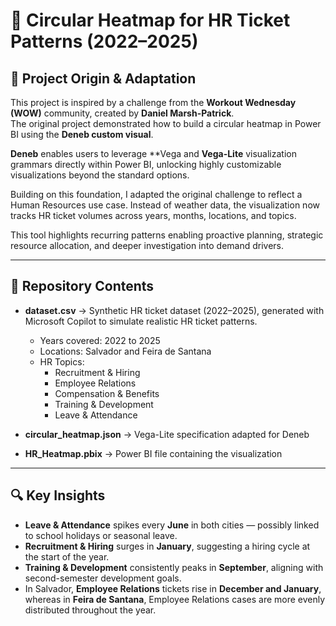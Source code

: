 # 🔄 Circular Heatmap for HR Ticket Patterns (2022–2025)

## 📌 Project Origin & Adaptation
This project is inspired by a challenge from the **Workout Wednesday (WOW)** community, created by **Daniel Marsh-Patrick**.  
The original project demonstrated how to build a circular heatmap in Power BI using the **Deneb custom visual**.  

**Deneb** enables users to leverage **Vega and **Vega-Lite** visualization grammars directly within Power BI, unlocking highly customizable visualizations beyond the standard options.  

Building on this foundation, I adapted the original challenge to reflect a Human Resources use case. Instead of weather data, the visualization now tracks HR ticket volumes across years, months, locations, and topics.  

This tool highlights recurring patterns enabling proactive planning, strategic resource allocation, and deeper investigation into demand drivers.

---

## 📂 Repository Contents
- **dataset.csv** → Synthetic HR ticket dataset (2022–2025), generated with Microsoft Copilot to simulate realistic HR ticket patterns.  
  - Years covered: 2022 to 2025  
  - Locations: Salvador and Feira de Santana  
  - HR Topics:  
    - Recruitment & Hiring  
    - Employee Relations  
    - Compensation & Benefits  
    - Training & Development  
    - Leave & Attendance  

- **circular_heatmap.json** → Vega-Lite specification adapted for Deneb  
- **HR_Heatmap.pbix** → Power BI file containing the visualization  

---

## 🔍 Key Insights
- **Leave & Attendance** spikes every **June** in both cities — possibly linked to school holidays or seasonal leave.  
- **Recruitment & Hiring** surges in **January**, suggesting a hiring cycle at the start of the year.  
- **Training & Development** consistently peaks in **September**, aligning with second-semester development goals.  
- In Salvador, **Employee Relations** tickets rise in **December and January**, whereas in **Feira de Santana**, Employee Relations cases are more evenly distributed throughout the year.  


